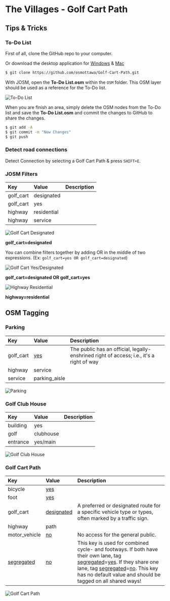 # The Villages - Golf Cart Path

## Tips & Tricks

### To-Do List

First of all, clone the GitHub repo to your computer.

Or download the desktop application for [Windows](https://windows.github.com/) & [Mac](https://mac.github.com/)

```bash
$ git clone https://github.com/osmottawa/Golf-Cart-Path.git
```

With JOSM, open the **To-Do List.osm** within the `OSM` folder. This OSM layer should be used as a reference for the To-Do list.

![To-Do List][Image - To-Do List]

When you are finish an area, simply delete the OSM nodes from the To-Do list and save the **To-Do List.osm** and commit the changes to GitHub to share the changes.

```bash
$ git add -A
$ git commit -m "New Changes"
$ git push
```

### Detect road connections

Detect Connection by selecting a Golf Cart Path & press `SHIFT+E`.

### JOSM Filters

|Key        |Value          | Description |
|:----------|:--------------|:------------|
|golf_cart  |designated     |
|golf_cart  |yes            |
|highway    |residential    |
|highway    |service        |

![Golf Cart Designated][Image - Filter - Golf Cart Designated]

**golf_cart=designated**

You can combine filters together by adding OR in the middle of two expressions. (Ex: `golf_cart=yes OR golf_cart=designated`)

![Golf Cart Yes/Designated][Image - Filter - Golf Cart Yes/Designated]

**golf_cart=designated OR golf_cart=yes**


![Highway Residential][Image - Filter - Highway Residential]

**highway=residential**

## OSM Tagging

### Parking

|Key        |Value         | Description |
|:----------|:-------------|:------------|
|golf_cart  |[yes]         |The public has an official, legally-enshrined right of access; i.e., it's a right of way |
|highway    |service       |
|service    |parking_aisle |

![Parking][Image - Parking]

### Golf Club House

|Key        |Value         | Description |
|:----------|:-------------|:------------|
|building   |yes           |
|golf       |clubhouse     |
|entrance   |yes/main      |

![Golf Club House][Image - Golf Club House]

### Golf Cart Path

|Key          |Value       | Description |
|:------------|:-----------|:------------|
|bicycle      |[yes]       |
|foot         |[yes]       |
|golf_cart    |[designated]| A preferred or designated route for a specific vehicle type or types, often marked by a traffic sign. |
|highway      |path        |
|motor_vehicle|[no]        | No access for the general public. |
|[segregated] |[no]        | This key is used for combined cycle- and footways. If both have their own lane, tag [segregated]=[yes]. If they share one lane, tag [segregated]=[no]. This key has no default value and should be tagged on all shared ways! |

![Golf Cart Path][Image - Golf Cart Path]


[access]: http://wiki.openstreetmap.org/wiki/Key:access
[yes]: http://wiki.openstreetmap.org/wiki/Key:access
[no]: http://wiki.openstreetmap.org/wiki/Key:access
[designated]: http://wiki.openstreetmap.org/wiki/Tag:access=designated
[segregated]: http://wiki.openstreetmap.org/wiki/Key:segregated
[Image - Golf Cart Path]: https://raw.githubusercontent.com/osmottawa/Golf-Cart-Path/master/Images/Example%20(Golf%20Cart%20Path).png
[Image - Golf Club House]: https://raw.githubusercontent.com/osmottawa/Golf-Cart-Path/master/Images/Example%20(Golf%20Club%20House).png
[Image - Parking]: https://raw.githubusercontent.com/osmottawa/Golf-Cart-Path/master/Images/Example%20(Parking).png
[Image - Filter - Golf Cart Designated]: https://raw.githubusercontent.com/osmottawa/Golf-Cart-Path/master/Images/Filter%20(golf_cart%3Ddesignated).png
[Image - Filter - Golf Cart Yes/Designated]: https://raw.githubusercontent.com/osmottawa/Golf-Cart-Path/master/Images/Filter%20(golf_cart%3Dyes%20OR%20designated).png
[Image - Filter - Highway Residential]: https://raw.githubusercontent.com/osmottawa/Golf-Cart-Path/master/Images/Filter%20(highway%3Dresidential).png
[Image - To-Do List]: https://raw.githubusercontent.com/osmottawa/Golf-Cart-Path/master/Images/To-Do%20List.png
